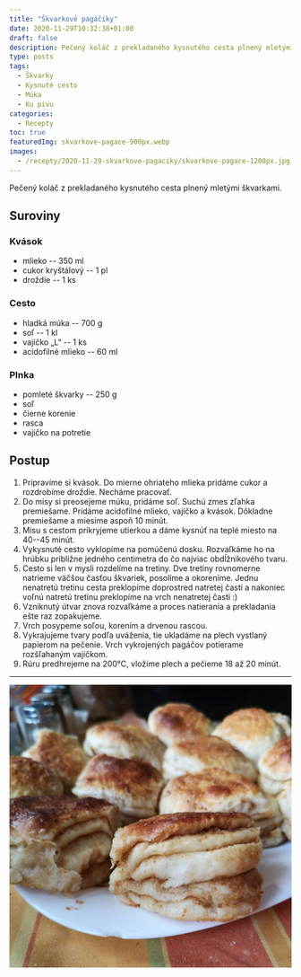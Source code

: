```yaml
---
title: "Škvarkové pagáčiky"
date: 2020-11-29T10:32:38+01:00
draft: false
description: Pečený koláč z prekladaného kysnutého cesta plnený mletými škvarkami.
type: posts
tags:
  - Škvarky
  - Kysnuté cesto
  - Múka
  - Ku pivu
categories:
  - Recepty
toc: true
featuredImg: skvarkove-pagace-900px.webp
images:
  - /recepty/2020-11-29-skvarkove-pagaciky/skvarkove-pagace-1200px.jpg
---
```


Pečený koláč z prekladaného kysnutého cesta plnený mletými škvarkami.

## Suroviny

### Kvások

- mlieko -- 350 ml
- cukor kryštálový -- 1 pl
- droždie -- 1 ks

### Cesto

- hladká múka -- 700 g
- soľ -- 1 kl
- vajíčko „L“ -- 1 ks
- acidofilné mlieko -- 60 ml

### Plnka

- pomleté škvarky -- 250 g
- soľ
- čierne korenie
- rasca
- vajíčko na potretie

## Postup

1. Pripravíme si kvások. Do mierne ohriateho mlieka pridáme cukor a rozdrobíme droždie. Necháme pracovať.
2. Do misy si preosejeme múku, pridáme soľ. Suchú zmes zľahka premiešame. Pridáme acidofilné mlieko, vajíčko a kvások. Dôkladne premiešame a miesime aspoň 10 minút.
3. Misu s cestom prikryjeme utierkou a dáme kysnúť na teplé miesto na 40--45 minút.
4. Vykysnuté cesto vyklopíme na pomúčenú dosku. Rozvaľkáme ho na hrúbku približne jedného centimetra do čo najviac obdĺžnikového tvaru.
5. Cesto si len v mysli rozdelíme na tretiny. Dve tretiny rovnomerne natrieme väčšou časťou škvariek, posolíme a okoreníme. Jednu nenatretú tretinu cesta preklopíme doprostred natretej časti a nakoniec voľnú natretú tretinu preklopíme na vrch nenatretej časti :)
6. Vzniknutý útvar znova rozvaľkáme a proces natierania a prekladania ešte raz zopakujeme.
7. Vrch posypeme soľou, korením a drvenou rascou.
8. Vykrajujeme tvary podľa uváženia, tie ukladáme na plech vystlaný papierom na pečenie. Vrch vykrojených pagáčov potierame rozšľahaným vajíčkom.
9. Rúru predhrejeme na 200°C, vložíme plech a pečieme 18 až 20 minút.

---

![Škvarkové pagáčiky](skvarkove-pagace-1200px.jpg "Škvarkové pagáčiky (autor: zwieratko, 2020)")
